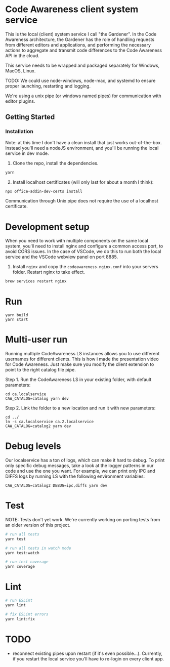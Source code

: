 # Code Awareness client system service

This is the local (client) system service I call "the Gardener". In the Code Awareness architecture, the Gardener has the role of handling requests from different editors and applications, and performing the necessary actions to aggregate and transmit code differences to the Code Awareness API in the cloud.

This service needs to be wrapped and packaged separately for Windows, MacOS, Linux.

TODO: We could use node-windows, node-mac, and systemd to ensure proper launching, restarting and logging.

We're using a unix pipe (or windows named pipes) for communication with editor plugins.

## Getting Started

### Installation

Note: at this time I don't have a clean install that just works out-of-the-box. Instead you'll need a nodeJS environment, and you'll be running the local service in dev mode.

1. Clone the repo, install the dependencies.

```bash
yarn
```

2. Install localhost certificates (will only last for about a month I think):

```bash
npx office-addin-dev-certs install
```

Communication through Unix pipe does not require the use of a localhost certificate.

# Development setup

When you need to work with multiple components on the same local system, you'll need to install nginx and configure a common access port, to avoid CORS issues. In the case of VSCode, we do this to run both the local service and the VSCode webview panel on port 8885.

1. Install `nginx` and copy the `codeawareness.nginx.conf` into your servers folder. Restart nginx to take effect.

```bash
brew services restart nginx
```

# Run

```
yarn build
yarn start
```

# Multi-user run

Running multiple CodeAwareness LS instances allows you to use different usernames for different clients. This is how i made the presentation video for Code Awareness. Just make sure you modify the client extension to point to the right catalog file pipe.

Step 1. Run the CodeAwareness LS in your existing folder, with default parameters:
```
cd ca.localservice
CAW_CATALOG=catalog yarn dev
```

Step 2. Link the folder to a new location and run it with new parameters:
```
cd ../
ln -s ca.localservice ca.2.localservice
CAW_CATALOG=catalog2 yarn dev
```

# Debug levels

Our localservice has a ton of logs, which can make it hard to debug. To print only specific debug messages, take a look at the logger patterns in our code and use the one you want. For example, we can print only IPC and DIFFS logs by running LS with the following environment variables:

```
CAW_CATALOG=catalog2 DEBUG=ipc,diffs yarn dev
```

# Test

NOTE: Tests don't yet work. We're currently working on porting tests from an older version of this project.
```bash
# run all tests
yarn test

# run all tests in watch mode
yarn test:watch

# run test coverage
yarn coverage
```

# Lint

```bash
# run ESLint
yarn lint

# fix ESLint errors
yarn lint:fix
```

# TODO

- reconnect existing pipes upon restart (if it's even possible...). Currently, if you restart the local service you'll have to re-login on every client app.
